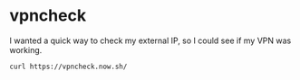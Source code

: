 # vpncheck

I wanted a quick way to check my external IP, so I could see if my VPN was working.

```
curl https://vpncheck.now.sh/
```